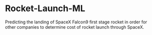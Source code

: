 # Rocket-Launch-ML

Predicting the landing of SpaceX Falcon9 first stage rocket in order for other companies to determine cost of rocket launch through SpaceX.
